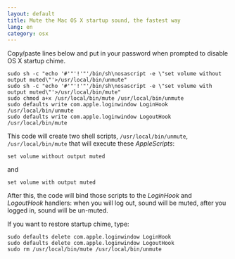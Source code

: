 ```yaml
---
layout: default
title: Mute the Mac OS X startup sound, the fastest way
lang: en
category: osx
---
```




 Copy/paste lines below and put in your password when prompted to disable OS X startup chime.


	sudo sh -c "echo '#'"'!'"'/bin/sh\nosascript -e \"set volume without output muted\"'>/usr/local/bin/unmute"
	sudo sh -c "echo '#'"'!'"'/bin/sh\nosascript -e \"set volume with output muted\"'>/usr/local/bin/mute"
	sudo chmod a+x /usr/local/bin/mute /usr/local/bin/unmute
	sudo defaults write com.apple.loginwindow LoginHook /usr/local/bin/unmute
	sudo defaults write com.apple.loginwindow LogoutHook /usr/local/bin/mute


This code will create two shell scripts, `/usr/local/bin/unmute`, `/usr/local/bin/mute` that will execute these _AppleScripts_:

	set volume without output muted

and

	set volume with output muted

After this, the code will bind those scripts to the _LoginHook_ and _LogoutHook_ handlers: when you will log out, sound will be muted, after you logged in, sound will be un-muted. 

 If you want to restore startup chime, type:
   
	sudo defaults delete com.apple.loginwindow LoginHook
	sudo defaults delete com.apple.loginwindow LogoutHook
	sudo rm /usr/local/bin/mute /usr/local/bin/unmute
